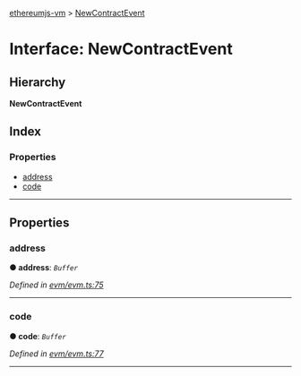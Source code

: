 [ethereumjs-vm](../README.md) > [NewContractEvent](../interfaces/newcontractevent.md)

# Interface: NewContractEvent

## Hierarchy

**NewContractEvent**

## Index

### Properties

* [address](newcontractevent.md#address)
* [code](newcontractevent.md#code)

---

## Properties

<a id="address"></a>

###  address

**● address**: *`Buffer`*

*Defined in [evm/evm.ts:75](https://github.com/ethereumjs/ethereumjs-vm/blob/439570a/lib/evm/evm.ts#L75)*

___
<a id="code"></a>

###  code

**● code**: *`Buffer`*

*Defined in [evm/evm.ts:77](https://github.com/ethereumjs/ethereumjs-vm/blob/439570a/lib/evm/evm.ts#L77)*

___

